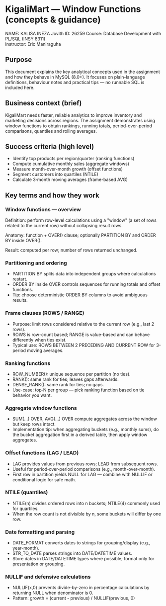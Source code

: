 # KigaliMart — Window Functions (concepts & guidance)

NAME: KALISA INEZA Jovith
ID: 26259
Course: Database Development with PL/SQL (INSY 8311)  
Instructor: Eric Maniraguha  

## Purpose

This document explains the key analytical concepts used in the assignment and how they behave in MySQL (8.0+). It focuses on plain-language definitions, behaviour notes and practical tips — no runnable SQL is included here.

## Business context (brief)

KigaliMart needs faster, reliable analytics to improve inventory and marketing decisions across regions. The assignment demonstrates using window functions to obtain rankings, running totals, period-over-period comparisons, quantiles and rolling averages.

## Success criteria (high level)

- Identify top products per region/quarter (ranking functions)
- Compute cumulative monthly sales (aggregate windows)
- Measure month-over-month growth (offset functions)
- Segment customers into quartiles (NTILE)
- Calculate 3‑month moving averages (frame-based AVG)

## Key terms and how they work

### Window functions — overview

Definition: perform row-level calculations using a "window" (a set of rows related to the current row) without collapsing result rows.

Anatomy: function + OVER() clause; optionally PARTITION BY and ORDER BY inside OVER().

Result: computed per row; number of rows returned unchanged.

### Partitioning and ordering

- PARTITION BY splits data into independent groups where calculations restart.
- ORDER BY inside OVER controls sequences for running totals and offset functions.
- Tip: choose deterministic ORDER BY columns to avoid ambiguous results.

### Frame clauses (ROWS / RANGE)

- Purpose: limit rows considered relative to the current row (e.g., last 2 rows).
- ROWS is row-count based; RANGE is value-based and can behave differently when ties exist.
- Typical use: ROWS BETWEEN 2 PRECEDING AND CURRENT ROW for 3-period moving averages.

### Ranking functions

- ROW_NUMBER(): unique sequence per partition (no ties).
- RANK(): same rank for ties; leaves gaps afterwards.
- DENSE_RANK(): same rank for ties; no gaps.
- Use-case: top‑N per group — pick ranking function based on tie behavior you want.

### Aggregate window functions

- SUM(...) OVER, AVG(...) OVER compute aggregates across the window but keep rows intact.
- Implementation tip: when aggregating buckets (e.g., monthly sums), do the bucket aggregation first in a derived table, then apply window aggregates.

### Offset functions (LAG / LEAD)

- LAG provides values from previous rows; LEAD from subsequent rows.
- Useful for period‑over‑period comparisons (e.g., month-over-month).
- First row in partition yields NULL for LAG — combine with NULLIF or conditional logic for safe math.

### NTILE (quantiles)

- NTILE(n) divides ordered rows into n buckets; NTILE(4) commonly used for quartiles.
- When the row count is not divisible by n, some buckets will differ by one row.

### Date formatting and parsing

- DATE_FORMAT converts dates to strings for grouping/display (e.g., year-month).
- STR_TO_DATE parses strings into DATE/DATETIME values.
- Store dates in DATE/DATETIME types where possible; format only for presentation or grouping.

### NULLIF and defensive calculations

- NULLIF(x,0) prevents divide-by-zero in percentage calculations by returning NULL when denominator is 0.
- Pattern: growth = (current - previous) / NULLIF(previous, 0)

